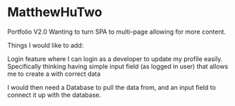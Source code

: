 # MatthewHuTwo
Portfolio V2.0 Wanting to turn SPA to multi-page allowing for more content.


Things I would like to add:

Login feature where I can login as a developer to update my profile easily. Specifically thinking having simple input field (as logged in user) that allows me to create a <Project> with correct data

I would then need a Database to pull the data from, and an input field to connect it up with the database.
